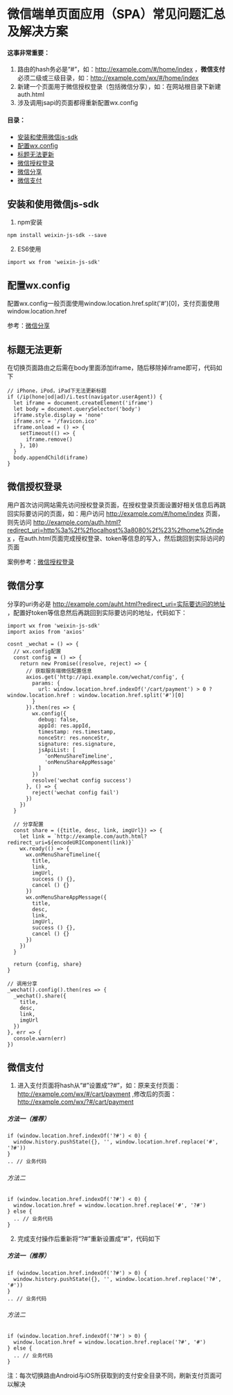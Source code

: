 # 微信端单页面应用（SPA）常见问题汇总及解决方案
#### 这事非常重要：
1. 路由的hash务必是“#”，如：http://example.com/#/home/index ，**微信支付**必须二级或三级目录，如：http://example.com/wx/#/home/index
2. 新建一个页面用于微信授权登录（包括微信分享），如：在网站根目录下新建auth.html
3. 涉及调用jsapi的页面都得重新配置wx.config

#### 目录：
- [安装和使用微信js-sdk](#安装和使用微信js-sdk)
- [配置wx.config](#配置wx.config)
- [标题无法更新](#标题无法更新)
- [微信授权登录](#微信授权登录)
- [微信分享](#微信分享)
- [微信支付](#微信支付)

## 安装和使用微信js-sdk
1. npm安装
```
npm install weixin-js-sdk --save
```
2. ES6使用
```
import wx from 'weixin-js-sdk'
```

## 配置wx.config
配置wx.config一般页面使用window.location.href.split('#')[0]，支付页面使用window.location.href

参考：[微信分享](#微信分享)

## 标题无法更新
在切换页面路由之后需在body里面添加iframe，随后移除掉iframe即可，代码如下
```
// iPhone，iPod，iPad下无法更新标题
if (/ip(hone|od|ad)/i.test(navigator.userAgent)) {
  let iframe = document.createElement('iframe')
  let body = document.querySelector('body')
  iframe.style.display = 'none'
  iframe.src = '/favicon.ico'
  iframe.onload = () => {
    setTimeout(() => {
      iframe.remove()
    }, 10)
  }
  body.appendChild(iframe)
}
```

## 微信授权登录
用户首次访问网站需先访问授权登录页面，在授权登录页面设置好相关信息后再跳回实际要访问的页面，如：用户访问 http://example.com/#/home/index 页面，则先访问 http://example.com/auth.html?redirect_uri=http%3a%2f%2flocalhost%3a8080%2f%23%2fhome%2findex ，在auth.html页面完成授权登录、token等信息的写入，然后跳回到实际访问的页面

案例参考：[微信授权登录](https://github.com/Chooin/wechat-spa/blob/master/examples/auth)

## 微信分享
分享的uri务必是 http://example.com/auht.html?redirect_uri=实际要访问的地址 ，配置好token等信息然后再跳回到实际要访问的地址，代码如下：
```
import wx from 'weixin-js-sdk'
import axios from 'axios'

cosnt _wechat = () => {
  // wx.config配置
  const config = () => {
    return new Promise((resolve, reject) => {
      // 获取服务端微信配置信息
      axios.get('http://api.example.com/wechat/config', {
        params: {
          url: window.location.href.indexOf('/cart/payment') > 0 ? window.location.href : window.location.href.split('#')[0]
        }
      }).then(res => {
        wx.config({
          debug: false,
          appId: res.appId,
          timestamp: res.timestamp,
          nonceStr: res.nonceStr,
          signature: res.signature,
          jsApiList: [
            'onMenuShareTimeline',
            'onMenuShareAppMessage'
          ]
        })
        resolve('wechat config success')
      }, () => {
        reject('wechat config fail')
      })
    })
  }

  // 分享配置
  const share = ({title, desc, link, imgUrl}) => {
    let link = `http://example.com/auth.html?redirect_uri=${encodeURIComponent(link)}`
    wx.ready(() => {
      wx.onMenuShareTimeline({
        title,
        link,
        imgUrl,
        success () {},
        cancel () {}
      })
      wx.onMenuShareAppMessage({
        title,
        desc,
        link,
        imgUrl,
        success () {},
        cancel () {}
      })
    })
  }

  return {config, share}
}

// 调用分享
_wechat().config().then(res => {
  _wechat().share({
    title,
    desc,
    link,
    imgUrl
  })
}, err => {
  console.warn(err)
})
```

## 微信支付
1. 进入支付页面将hash从“#”设置成“?#”，如：原来支付页面：http://example.com/wx/#/cart/payment ,修改后的页面：http://example.com/wx/?#/cart/payment 

##### 方法一（推荐）
```
if (window.location.href.indexOf('?#') < 0) {
  window.history.pushState({}, '', window.location.href.replace('#', '?#'))
}
.. // 业务代码
```
###### 方法二
```
if (window.location.href.indexOf('?#') < 0) {
  window.location.href = window.location.href.replace('#', '?#')
} else {
  .. // 业务代码
}
```
2. 完成支付操作后重新将“?#”重新设置成“#”，代码如下

##### 方法一（推荐）
```
if (window.location.href.indexOf('?#') > 0) {
  window.history.pushState({}, '', window.location.href.replace('?#', '#'))
}
.. // 业务代码
```
###### 方法二
```
if (window.location.href.indexOf('?#') > 0) {
  window.location.href = window.location.href.replace('?#', '#')
} else {
  .. // 业务代码
}
```

注：每次切换路由Android与iOS所获取到的支付安全目录不同，刷新支付页面可以解决